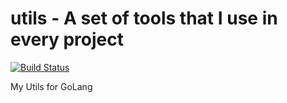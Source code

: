 # utils - A set of tools that I use in every project

[![Build Status](https://drone.io/github.com/legion-zver/utils/status.png)](https://drone.io/github.com/legion-zver/utils/latest)

My Utils for GoLang
